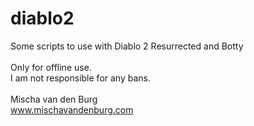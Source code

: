 # diablo2
Some scripts to use with Diablo 2 Resurrected and Botty<br>
<br>
Only for offline use.<br>
I am not responsible for any bans.<br>
<br>
Mischa van den Burg<br>
www.mischavandenburg.com

